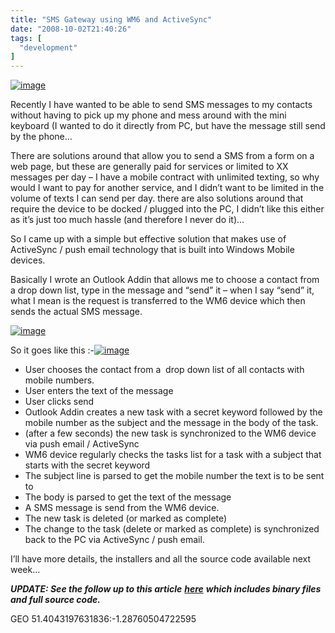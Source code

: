 ```yaml
---
title: "SMS Gateway using WM6 and ActiveSync"
date: "2008-10-02T21:40:26"
tags: [
  "development"
]
---
```

[![image](image_thumb.png)](https://kapie.com/content/binary/WindowsLiveWriter/SMSGatewayusingWM6andActiveSync_13EA5/image_2.png)

Recently I have wanted to be able to send SMS messages to my contacts without having to pick up my phone and mess around with the mini keyboard (I wanted to do it directly from PC, but have the message still send by the phone…

There are solutions around that allow you to send a SMS from a form on a web page, but these are generally paid for services or limited to XX messages per day – I have a mobile contract with unlimited texting, so why would I want to pay for another service, and I didn’t want to be limited in the volume of texts I can send per day. there are also solutions around that require the device to be docked / plugged into the PC, I didn’t like this either as it’s just too much hassle (and therefore I never do it)…

So I came up with a simple but effective solution that makes use of ActiveSync / push email technology that is built into Windows Mobile devices.

Basically I wrote an Outlook Addin that allows me to choose a contact from a drop down list, type in the message and “send” it – when I say “send” it, what I mean is the request is transferred to the WM6 device which then sends the actual SMS message.

[![image](image_thumb_1.png)](https://kapie.com/content/binary/WindowsLiveWriter/SMSGatewayusingWM6andActiveSync_13EA5/image_4.png)

So it goes like this :-[![image](image_thumb_4.png)](https://kapie.com/content/binary/WindowsLiveWriter/SMSGatewayusingWM6andActiveSync_13EA5/image_10.png)

-   User chooses the contact from a  drop down list of all contacts with mobile numbers.
-   User enters the text of the message
-   User clicks send
-   Outlook Addin creates a new task with a secret keyword followed by the mobile number as the subject and the message in the body of the task.
-   (after a few seconds) the new task is synchronized to the WM6 device via push email / ActiveSync
-   WM6 device regularly checks the tasks list for a task with a subject that starts with the secret keyword
-   The subject line is parsed to get the mobile number the text is to be sent to
-   The body is parsed to get the text of the message
-   A SMS message is send from the WM6 device.
-   The new task is deleted (or marked as complete)
-   The change to the task (delete or marked as complete) is synchronized back to the PC via ActiveSync / push email.

I’ll have more details, the installers and all the source code available next week…

***UPDATE: See the follow up to this article*** [***here***](https://kapie.com/2009/01/09/SMSGatewayFollowUp.aspx) ***which includes binary files and full source code.***

GEO 51.4043197631836:\-1.28760504722595